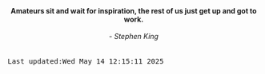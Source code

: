 
<div align="center"><b><span>Amateurs sit and wait for inspiration, the rest of us just get up and got to work.</span></b><br><br><i> - Stephen King</i></div>
<br><br><kbd>Last updated:Wed May 14 12:15:11 2025</kbd>